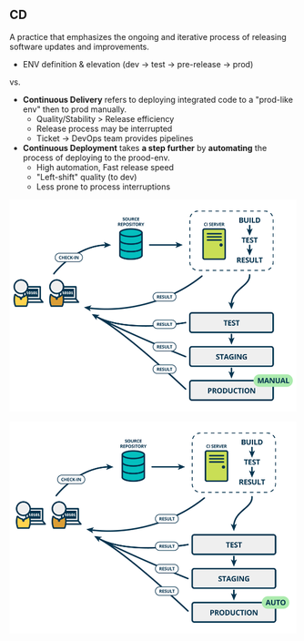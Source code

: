 ## CD

A practice that emphasizes the ongoing and iterative process of releasing software updates and improvements. 

- ENV definition & elevation (dev → test → pre-release → prod)

vs.

- **Continuous Delivery** refers to deploying integrated code to a "prod-like env" then to prod manually.
  - Quality/Stability > Release efficiency
  - Release process may be interrupted
  - Ticket → DevOps team provides pipelines
- **Continuous Deployment** takes **a step further** by **automating** the process of deploying to the prood-env.
  - High automation, Fast release speed
  - "Left-shift" quality (to dev)
  - Less prone to process interruptions


![Continuous Delivery](Readme.assets/Continuous-Delivery.png)

![Continuous Deploy](Readme.assets/Continuous-Deploy.png)